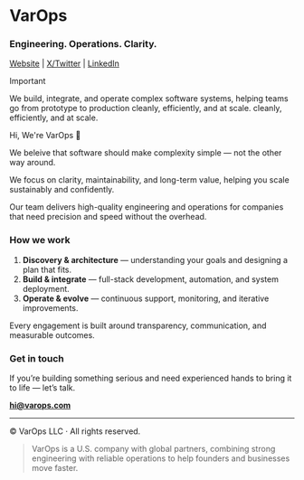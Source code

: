 # VarOps

### Engineering. Operations. Clarity.

[Website](https://varops.com) | [X/Twitter](https://x.com/intent/follow?screen_name=varopsco) | [LinkedIn](https://linkedin.com/company/varopsco)


> [!IMPORTANT]
> We build, integrate, and operate complex software systems, helping teams go from prototype to production cleanly, efficiently, and at scale. cleanly, efficiently, and at scale.

Hi, We're VarOps 👋

We beleive that software should make complexity simple — not the other way around.

We focus on clarity, maintainability, and long-term value, helping you scale sustainably and confidently.

Our team delivers high-quality engineering and operations for companies that need precision and speed without the overhead.

### How we work

1. **Discovery & architecture** — understanding your goals and designing a plan that fits.
2. **Build & integrate** — full-stack development, automation, and system deployment.
3. **Operate & evolve** — continuous support, monitoring, and iterative improvements.

Every engagement is built around transparency, communication, and measurable outcomes.

### Get in touch

If you’re building something serious and need experienced hands to bring it to life — let’s talk.

**hi@varops.com**

---

© VarOps LLC · All rights reserved.

> VarOps is a U.S. company with global partners, combining strong engineering with reliable operations to help founders and businesses move faster.

